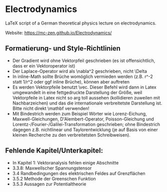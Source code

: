 # Electrodynamics

LaTeX script of a German theoretical physics lecture on electrodynamics. 

Website: https://mc-zen.github.io/Electrodynamics/

## Formatierung- und Style-Richtlinien

- Der Gradient wird ohne Vektorpfeil geschrieben (es ist offensichtlich, dass er ein Vektoroperator ist)
- Der Laplace-Operator wird als \nabla^2 geschrieben, nicht \Delta
- In inline-Math sollte Brüche womöglich vermieden werden (z.B. r^-2 statt 1/r^2 oder ggf inline Brüche), können aber auftreten
- Es werden Vektorpfeile benutzt \vec. Dieser Befehl wird dann in Latex umgewandelt in eine fettgedruckte Darstellung der Größe, weil Vektorpfeile in Latex nicht so arg toll aussehen (kollidieren zuweilen mit Nachbarzeichen) und das die internationale verbreitetste Darstellung ist. Bitte nicht direkt \mathbf verwenden!
- Mit Bindestrich werden zum Beispiel Wörter wie Lorenz-Eichung, Maxwell-Gleichungen, D'Alembert-Operator, Poisson-Gleichung und Lorentz-/Fourier-/Galilei-Transformation geschrieben; ohne Bindestrich dagegen z.B. nichtlinear und Taylorentwicklung (je auf Basis von einer kleinen Recherche zu den verbreitetsten Schreibweisen). 

## Fehlende Kapitel/Unterkapitel:

- In Kapitel 1: Vektoranalysis fehlen einige Abschnitte
- 3.3.8: Maxwellscher Spannungstensor
- 3.4  Randbedingungen des elektrischen Feldes auf Grenzflächen
- 3.5.2	Methode der Greenschen Funktion
- 3.5.3	Aussagen zur Potentialtheorie
